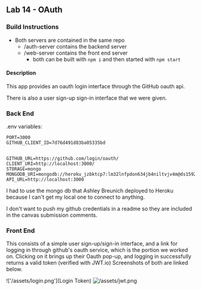 ##  Lab 14 - OAuth

###  Build Instructions

  - Both servers are contained in the same repo
    - /auth-server contains the backend server
    - /web-server contains the front end server
      - both can be built with `npm i` and then started with `npm start`


####  Description

This app provides an oauth login interface through the GitHub oauth api.  

There is also a user sign-up sign-in interface that we were given.  


###  Back End


.env variables:

```
PORT=3000
GITHUB_CLIENT_ID=7d76d491d83ba05335bd


GITHUB_URL=https://github.com/login/oauth/
CLIENT_URI=http://localhost:3000/
STORAGE=mongo
MONGODB_URI=mongodb://heroku_jzbktcp7:lm32lnfpdon634jb4niltvjv4m@ds159263.mlab.com:59263/heroku_jzbktcp7
API_URL=http://localhost:3000
```

I had to use the mongo db that Ashley Breunich deployed to Heroku because I can't get my local one to connect to anything.

I don't want to push my github credentials in a readme so they are included in the canvas submission comments.


###  Front End


This consists of a simple user sign-up/sign-in interface, and a link for logging in through github's oauth service, which is the portion we worked on.  Clicking on it brings up their Oauth pop-up, and logging in successfully returns a valid token (verified with JWT.io)  Screenshots of both are linked below.

!['/assets/login.png'](Login Token)
![/assets/jwt.png](Decoded)